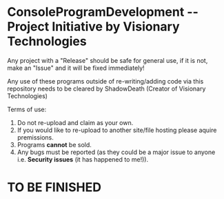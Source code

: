# ConsoleProgramDevelopment -- Project Initiative by Visionary Technologies
Any project with a "Release" should be safe for general use, if it is not, make an "Issue" and it will be fixed immediately! 

Any use of these programs outside of re-writing/adding code via this repository needs to be cleared by ShadowDeath (Creator of Visionary Technologies)

Terms of use:
  1. Do not re-upload and claim as your own.
  2. If you would like to re-upload to another site/file hosting please aquire premissions.
  3. Programs **cannot** be sold.
  4. Any bugs must be reported (as they could be a major issue to anyone i.e. **Security issues** (it has happened to me!)).
  
# TO BE FINISHED
